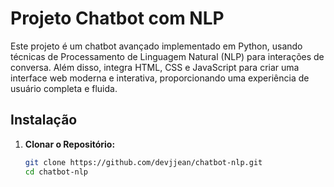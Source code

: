 # Projeto Chatbot com NLP

Este projeto é um chatbot avançado implementado em Python, usando técnicas de Processamento de Linguagem Natural (NLP) para interações de conversa. Além disso, integra HTML, CSS e JavaScript para criar uma interface web moderna e interativa, proporcionando uma experiência de usuário completa e fluida.

## Instalação

1. **Clonar o Repositório:**

   ```bash
   git clone https://github.com/devjjean/chatbot-nlp.git
   cd chatbot-nlp
